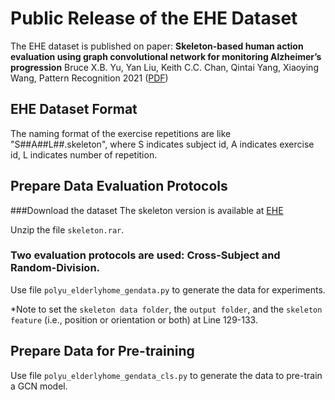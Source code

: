 # Public Release of the EHE Dataset
The EHE dataset is published on paper:
**Skeleton-based human action evaluation using graph convolutional network for monitoring Alzheimer’s progression**
Bruce X.B. Yu, Yan Liu, Keith C.C. Chan, Qintai Yang, Xiaoying Wang, Pattern Recognition 2021 ([PDF](https://www.sciencedirect.com/science/article/pii/S003132032100282X))

## EHE Dataset Format
The naming format of the exercise repetitions are like "S##A##L##.skeleton", where S indicates subject id, A indicates exercise id, L indicates number of repetition.

## Prepare Data Evaluation Protocols
###Download the dataset
The skeleton version is available at [EHE](https://github.com/bruceyo/egcnplusplus/blob/main/EHE_dataset/skeleton.rar)

Unzip the file ```skeleton.rar```.

### Two evaluation protocols are used: Cross-Subject and Random-Division.
Use file ```polyu_elderlyhome_gendata.py``` to generate the data for experiments.

*Note to set the ```skeleton data folder```, the ```output folder```, and the ```skeleton feature``` (i.e., position or orientation or both) at Line 129-133.

## Prepare Data for Pre-training
Use file ```polyu_elderlyhome_gendata_cls.py``` to generate the data to pre-train a GCN model.
